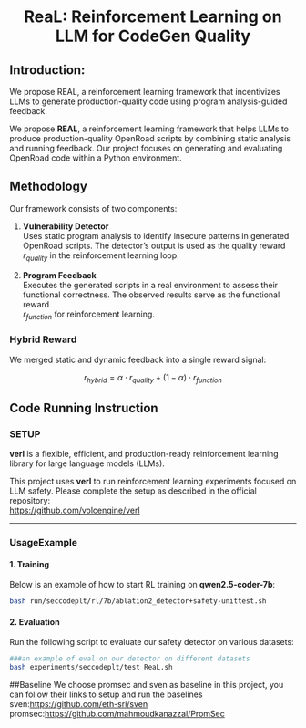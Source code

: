 <h1 style="text-align: center;">ReaL: Reinforcement Learning on LLM for CodeGen Quality</h1>


## Introduction:

We propose REAL, a reinforcement learning
framework that incentivizes LLMs to generate production-quality code using program analysis-guided feedback. 

We propose **REAL**, a reinforcement learning framework that helps LLMs to produce production-quality OpenRoad scripts by combining static analysis and running feedback. Our project focuses on generating and evaluating OpenRoad code within a Python environment.

## Methodology

Our framework consists of two components:

1. **Vulnerability Detector**  
   Uses static program analysis to identify insecure patterns in generated OpenRoad scripts. The detector’s output is used as the quality reward  
   $r_{quality}$
   in the reinforcement learning loop.

2. **Program Feedback**  
   Executes the generated scripts in a real environment to assess their functional correctness. The observed results serve as the functional reward  
   $r_{function}$
   for reinforcement learning.

### Hybrid Reward

We merged static and dynamic feedback into a single reward signal:

$$
r_{hybrid} = \alpha \cdot r_{quality} \;+\; (1 - \alpha) \cdot r_{function}
$$
## Code Running Instruction
### SETUP

**verl** is a flexible, efficient, and production-ready reinforcement learning library for large language models (LLMs).

This project uses **verl** to run reinforcement learning experiments focused on LLM safety. Please complete the setup as described in the official repository:  
https://github.com/volcengine/verl

---

### UsageExample

#### 1. Training

Below is an example of how to start RL training on **qwen2.5-coder-7b**:

```bash
bash run/seccodeplt/rl/7b/ablation2_detector+safety-unittest.sh
```
#### 2. Evaluation

Run the following script to evaluate our safety detector on various datasets:
```bash
###an example of eval on our detector on different datasets
bash experiments/seccodeplt/test_ReaL.sh
```
##Baseline
We choose promsec and sven as baseline in this project, you can follow their links to setup and run the baselines
sven:https://github.com/eth-sri/sven
promsec:https://github.com/mahmoudkanazzal/PromSec
